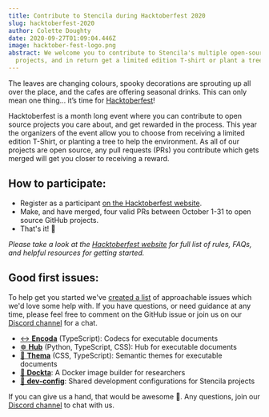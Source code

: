 ```yaml
---
title: Contribute to Stencila during Hacktoberfest 2020
slug: hacktoberfest-2020
author: Colette Doughty
date: 2020-09-27T01:09:04.446Z
image: hacktober-fest-logo.png
abstract: We welcome you to contribute to Stencila's multiple open-source
  projects, and in return get a limited edition T-shirt or plant a tree.
---
```

The leaves are changing colours, spooky decorations are sprouting up all over the place, and the cafes are offering seasonal drinks. This can only mean one thing… it’s time for [Hacktoberfest](https://hacktoberfest.digitalocean.com)!

Hacktoberfest is a month long event where you can contribute to open source projects you care about, and get rewarded in the process. This year the organizers of the event allow you to choose from receiving a limited edition T-Shirt, or planting a tree to help the environment. As all of our projects are open source, any pull requests (PRs) you contribute which gets merged will get you closer to receiving a reward.

## How to participate:

* Register as a participant [on the Hacktoberfest website](https://hacktoberfest.digitalocean.com).
* Make, and have merged, four valid PRs between October 1-31 to open source GitHub projects.
* That's it! 🎉

*Please take a look at the [Hacktoberfest website](https://hacktoberfest.digitalocean.com) for full list of rules, FAQs, and helpful resources for getting started.*

## Good first issues:

To help get you started we've [created a list](https://github.com/stencila/stencila/issues/798) of approachable issues which we'd love some help with. If you have questions, or need guidance at any time, please feel free to comment on the GitHub issue or join us on our [Discord channel](https://discord.gg/uFtQtk9) for a chat.

* [↔️ **Encoda**](https://github.com/stencila/encoda/labels/good%20first%20issue) (TypeScript): Codecs for executable documents
* [☸️ **Hub**](https://github.com/stencila/hub/issues?q=label%3A%22good+first+issue%22+is%3Aissue+is%3Aopen) (Python, TypeScript, CSS): Hub for executable documents
* [🎨 **Thema**](https://github.com/stencila/thema/issues?q=label%3A%22good+first+issue%22+is%3Aissue+is%3Aopen) (CSS, TypeScript): Semantic themes for executable documents
* [🐳 **Dockta**](https://github.com/stencila/dockta/issues?q=label%3A%22good+first+issue%22+is%3Aissue+is%3Aopen): A Docker image builder for researchers
* [🔧 **dev-config**](https://github.com/stencila/dev-config/labels/good%20first%20issue): Shared development configurations for Stencila projects

If you can give us a hand, that would be awesome 💪. Any questions, join our [Discord channel](https://discord.gg/uFtQtk9) to chat with us.